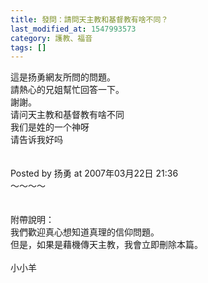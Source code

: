 ```yaml
---
title: 發問：請問天主教和基督教有啥不同？
last_modified_at: 1547993573
category: 護教、福音
tags: []
---
```


<p>這是扬勇網友所問的問題。<br/>請熱心的兄姐幫忙回答一下。<br/>謝謝。<br/><!--more-->请问天主教和基督教有啥不同<br/>我们是姓的一个神呀<br/>请告诉我好吗<br/><br/><br/>Posted by 扬勇 at 2007年03月22日 21:36 <br/>～～～～<br/><br/><br/>附帶說明：<br/>我們歡迎真心想知道真理的信仰問題。<br/>但是，如果是藉機傳天主教，我會立即刪除本篇。<br/><br/>小小羊<br/>
</p>
